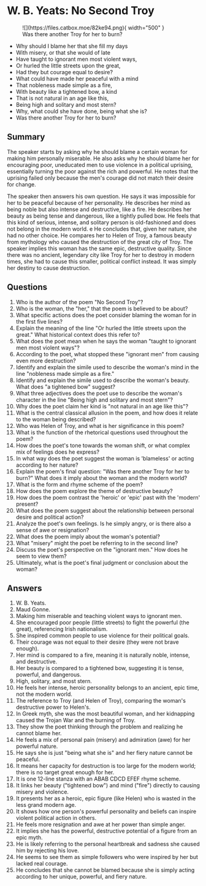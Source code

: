 # W. B. Yeats: No Second Troy

<figure markdown="span">
  ![](https://files.catbox.moe/82ke94.png){ width="500" }
  <figcaption>Was there another Troy for her to burn?</figcaption>
</figure>

* Why should I blame her that she fill my days
* With misery, or that she would of late
* Have taught to ignorant men most violent ways,
* Or hurled the little streets upon the great,
* Had they but courage equal to desire?
* What could have made her peaceful with a mind
* That nobleness made simple as a fire,
* With beauty like a tightened bow, a kind
* That is not natural in an age like this,
* Being high and solitary and most stern?
* Why, what could she have done, being what she is?
* Was there another Troy for her to burn?

## Summary
The speaker starts by asking why he should blame a certain woman for making him personally miserable. He also asks why he should blame her for encouraging poor, uneducated men to use violence in a political uprising, essentially turning the poor against the rich and powerful. He notes that the uprising failed only because the men's courage did not match their desire for change.

The speaker then answers his own question. He says it was impossible for her to be peaceful because of her personality. He describes her mind as being noble but also intense and destructive, like a fire. He describes her beauty as being tense and dangerous, like a tightly pulled bow. He feels that this kind of serious, intense, and solitary person is old-fashioned and does not belong in the modern world.
e
He concludes that, given her nature, she had no other choice. He compares her to Helen of Troy, a famous beauty from mythology who caused the destruction of the great city of Troy. The speaker implies this woman has the same epic, destructive quality. Since there was no ancient, legendary city like Troy for her to destroy in modern times, she had to cause this smaller, political conflict instead. It was simply her destiny to cause destruction.

## Questions
1.  Who is the author of the poem "No Second Troy"?
2.  Who is the woman, the "her," that the poem is believed to be about?
3.  What specific actions does the poet consider blaming the woman for in the first five lines?
4.  Explain the meaning of the line "Or hurled the little streets upon the great." What historical context does this refer to?
5.  What does the poet mean when he says the woman "taught to ignorant men most violent ways"?
6.  According to the poet, what stopped these "ignorant men" from causing even more destruction?
7.  Identify and explain the simile used to describe the woman's mind in the line "nobleness made simple as a fire."
8.  Identify and explain the simile used to describe the woman's beauty. What does "a tightened bow" suggest?
9.  What three adjectives does the poet use to describe the woman's character in the line "Being high and solitary and most stern"?
10. Why does the poet claim her kind is "not natural in an age like this"?
11. What is the central classical allusion in the poem, and how does it relate to the woman being described?
12. Who was Helen of Troy, and what is her significance in this poem?
13. What is the function of the rhetorical questions used throughout the poem?
14. How does the poet's tone towards the woman shift, or what complex mix of feelings does he express?
15. In what way does the poet suggest the woman is 'blameless' or acting according to her nature?
16. Explain the poem's final question: "Was there another Troy for her to burn?" What does it imply about the woman and the modern world?
17. What is the form and rhyme scheme of the poem?
18. How does the poem explore the theme of destructive beauty?
19. How does the poem contrast the 'heroic' or 'epic' past with the 'modern' present?
20. What does the poem suggest about the relationship between personal desire and political action?
21. Analyze the poet's own feelings. Is he simply angry, or is there also a sense of awe or resignation?
22. What does the poem imply about the woman's potential?
23. What "misery" might the poet be referring to in the second line?
24. Discuss the poet's perspective on the "ignorant men." How does he seem to view them?
25. Ultimately, what is the poet's final judgment or conclusion about the woman?

## Answers
1.  W. B. Yeats.
2.  Maud Gonne.
3.  Making him miserable and teaching violent ways to ignorant men.
4.  She encouraged poor people (little streets) to fight the powerful (the great), referencing Irish nationalism.
5.  She inspired common people to use violence for their political goals.
6.  Their courage was not equal to their desire (they were not brave enough).
7.  Her mind is compared to a fire, meaning it is naturally noble, intense, and destructive.
8.  Her beauty is compared to a tightened bow, suggesting it is tense, powerful, and dangerous.
9.  High, solitary, and most stern.
10. He feels her intense, heroic personality belongs to an ancient, epic time, not the modern world.
11. The reference to Troy (and Helen of Troy), comparing the woman's destructive power to Helen's.
12. In Greek myth, she was the most beautiful woman, and her kidnapping caused the Trojan War and the burning of Troy.
13. They show the poet thinking through the problem and realizing he cannot blame her.
14. He feels a mix of personal pain (misery) and admiration (awe) for her powerful nature.
15. He says she is just "being what she is" and her fiery nature cannot be peaceful.
16. It means her capacity for destruction is too large for the modern world; there is no target great enough for her.
17. It is one 12-line stanza with an ABAB CDCD EFEF rhyme scheme.
18. It links her beauty ("tightened bow") and mind ("fire") directly to causing misery and violence.
19. It presents her as a heroic, epic figure (like Helen) who is wasted in the less grand modern age.
20. It shows how one person's powerful personality and beliefs can inspire violent political action in others.
21. He feels more resignation and awe at her power than simple anger.
22. It implies she has the powerful, destructive potential of a figure from an epic myth.
23. He is likely referring to the personal heartbreak and sadness she caused him by rejecting his love.
24. He seems to see them as simple followers who were inspired by her but lacked real courage.
25. He concludes that she cannot be blamed because she is simply acting according to her unique, powerful, and fiery nature.
